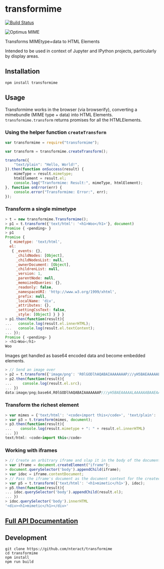 # transformime

[![Build Status](https://travis-ci.org/nteract/transformime.svg)](https://travis-ci.org/nteract/transformime)

![Optimus MIME](https://cloud.githubusercontent.com/assets/6437976/8895696/db154a04-3397-11e5-91ca-296b957658a6.png)

Transforms MIMEtype+data to HTML Elements

Intended to be used in context of Jupyter and IPython projects, particularly by display areas.

## Installation

```
npm install transformime
```

## Usage

Transformime works in the browser (via browserify), converting a mimebundle (MIME type + data) into HTML Elements. `transformime.transform` returns promises for all the HTMLElements.

### Using the helper function `createTransform`

```javascript
var transformime = require("transformime");

var transform = transformime.createTransform();

transform({
    "text/plain": "Hello, World!",
}).then(function onSuccess(result) {
    mimeType = result.mimetype;
    htmlElement = result.el;
    console.log("Tranformime: Result:", mimeType, htmlElement);
}, function onError(err) {
    console.error("Transformime: Error:", err);
});
```

### Transform a single mimetype

```javascript
> t = new transformime.Transformime();
> p1 = t.transform({'text/html': '<h1>Woo</h1>'}, document)
Promise { <pending> }
> p1
Promise {
  { mimetype: 'text/html',
  el:
   { _events: {},
     _childNodes: [Object],
     _childNodesList: null,
     _ownerDocument: [Object],
     _childrenList: null,
     _version: 1,
     _parentNode: null,
     _memoizedQueries: {},
     _readonly: false,
     _namespaceURI: 'http://www.w3.org/1999/xhtml',
     _prefix: null,
     _localName: 'div',
     _attributes: {},
     _settingCssText: false,
     _style: [Object] } } }
> p1.then(function(result){
...   console.log(result.el.innerHTML);
...   console.log(result.el.textContent);
... });
Promise { <pending> }
> <h1>Woo</h1>
Woo
```

Images get handled as base64 encoded data and become embedded elements.

```javascript
> // Send an image over
> p2 = t.transform({'image/png': 'R0lGODlhAQABAIAAAAAAAP///yH5BAEAAAAALAAAAAABAAEAAAIBRAA7'}, document)
> p2.then(function(result){
...     console.log(result.el.src);
... })
data:image/png;base64,R0lGODlhAQABAIAAAAAAAP///yH5BAEAAAAALAAAAAABAAEAAAIBRAA7
```

### Transform the richest element
```javascript
> var mimes = {'text/html': '<code>import this</code>', 'text/plain': 'import this'}
> var p3 = t.transform(mimes, document);
> p3.then(function(result){
...    console.log(result.mimetype + ": " + result.el.innerHTML)
... })
text/html: <code>import this</code>
```

### Working with iframes

```javascript
> // Create an arbitrary iframe and slap it in the body of the document
> var iframe = document.createElement("iframe");
> document.querySelector('body').appendChild(iframe);
> var idoc = iframe.contentDocument;
> // Pass the iframe's document as the document context for the created element
> var p5 = t.transform({'text/html': '<h1>mimetic</h1>'}, idoc);
> p5.then(function(result){
... idoc.querySelector('body').appendChild(result.el);
... })
> idoc.querySelector('body').innerHTML
'<div><h1>mimetic</h1></div>'
```
## [Full API Documentation](https://github.com/nteract/transformime/blob/master/Documentation.md)

## Development

```
git clone https://github.com/nteract/transformime
cd transformime
npm install
npm run build
```

